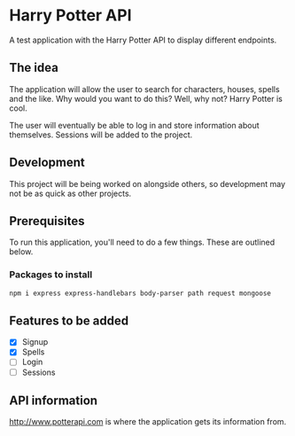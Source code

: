 # Harry Potter API

A test application with the Harry Potter API to display different endpoints. 

## The idea

The application will allow the user to search for characters, houses, spells and the like. Why would you want to do this? Well, why not? Harry Potter is cool. 

The user will eventually be able to log in and store information about themselves. Sessions will be added to the project.

## Development

This project will be being worked on alongside others, so development may not be as quick as other projects. 

## Prerequisites

To run this application, you'll need to do a few things. These are outlined below.

### Packages to install

```bash
npm i express express-handlebars body-parser path request mongoose
```

## Features to be added

- [x] Signup
- [x] Spells
- [ ] Login
- [ ] Sessions

## API information

<http://www.potterapi.com> is where the application gets its information from.